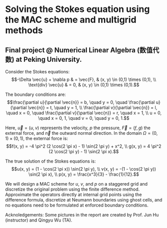 # Solving the Stokes equation using the MAC scheme and multigrid methods
## Final project @ Numerical Linear Algebra (数值代数) at Peking University. 
Consider the Stokes equations:
$$-\Delta \vec{u} + \nabla p & = \vec{F}, & (x, y) \in (0,1) \times (0,1), \\
\text{div} \vec{u} & = 0, & (x, y) \in (0,1) \times (0,1).$$

The boundary conditions are:
$$\frac{\partial u}{\partial \vec{n}} = b, \quad y = 0, \quad \frac{\partial u}{\partial \vec{n}} = t, \quad y = 1, \\
\frac{\partial v}{\partial \vec{n}} = l, \quad x = 0, \quad \frac{\partial v}{\partial \vec{n}} = r, \quad x = 1, \\
u = 0, \quad x = 0, 1, \quad v = 0, \quad y = 0, 1.$$

Here, $\vec{u} = (u, v)$ represents the velocity, $p$ the pressure, $\vec{F} = (f, g)$ the external force, and $\vec{n}$ the outward normal direction.
In the domain $\Omega = (0,1) \times (0,1)$, the external force is:
$$f(x, y) = -4 \pi^2 (2 \cos(2 \pi x) - 1) \sin(2 \pi y) + x^2, \\
g(x, y) = 4 \pi^2 (2 \cos(2 \pi y) - 1) \sin(2 \pi x).$$

The true solution of the Stokes equations is:
$$u(x, y) = (1 - \cos(2 \pi x)) \sin(2 \pi y), \\
v(x, y) = -(1 - \cos(2 \pi y)) \sin(2 \pi x), \\
p(x, y) = \frac{x^3}{3} - \frac{1}{12}.$$

We will design a MAC scheme for $u$, $v$, and $p$ on a staggered grid and discretize the original problem using the finite difference method. Approximate the operators directly at internal grid points using the difference formula, discretize at Neumann boundaries using ghost cells, and no equations need to be formulated at enforced boundary conditions.

Acknoledgements: Some pictures in the report are created by Prof. Jun Hu (instructor) and Qingyu Wu (TA).

